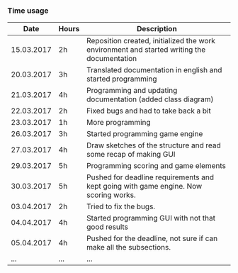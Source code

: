 ### Time usage
Date | Hours | Description
--- | --- | ---
15.03.2017 | 2h | Reposition created, initialized the work environment and started writing the documentation
20.03.2017 | 3h | Translated documentation in english and started programming
21.03.2017 | 4h | Programming and updating documentation (added class diagram)
22.03.2017 | 2h | Fixed bugs and had to take back a bit
23.03.2017 | 1h | More programming
26.03.2017 | 3h | Started programming game engine
27.03.2017 | 4h | Draw sketches of the structure and read some recap of making GUI
29.03.2017 | 5h | Programming scoring and game elements
30.03.2017 | 5h | Pushed for deadline requirements and kept going with game engine. Now scoring works.
03.04.2017 | 2h | Tried to fix the bugs.
04.04.2017 | 4h | Started programming GUI with not that good results
05.04.2017 | 4h | Pushed for the deadline, not sure if can make all the subsections.
... | ... | ...

